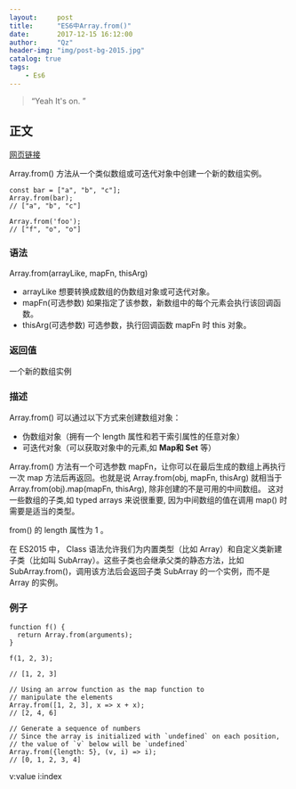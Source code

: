 ```yaml
---
layout:     post
title:      "ES6中Array.from()"
date:       2017-12-15 16:12:00
author:     "Qz"
header-img: "img/post-bg-2015.jpg"
catalog: true
tags:
    - Es6
---
```


> “Yeah It's on. ”


## 正文


[网页链接](https://developer.mozilla.org/zh-CN/docs/Web/JavaScript/Reference/Global_Objects/Array/from)

Array.from() 方法从一个类似数组或可迭代对象中创建一个新的数组实例。

```
const bar = ["a", "b", "c"];
Array.from(bar);
// ["a", "b", "c"]

Array.from('foo');
// ["f", "o", "o"]
```

### 语法
Array.from(arrayLike, mapFn, thisArg)

* arrayLike 想要转换成数组的伪数组对象或可迭代对象。
* mapFn(可选参数) 如果指定了该参数，新数组中的每个元素会执行该回调函数。
* thisArg(可选参数) 可选参数，执行回调函数 mapFn 时 this 对象。

### 返回值

一个新的数组实例

### 描述
Array.from() 可以通过以下方式来创建数组对象：
* 伪数组对象（拥有一个 length 属性和若干索引属性的任意对象）
* 可迭代对象（可以获取对象中的元素,如 **Map和 Set** 等）


Array.from() 方法有一个可选参数 mapFn，让你可以在最后生成的数组上再执行一次 map 方法后再返回。也就是说 Array.from(obj, mapFn, thisArg) 就相当于 Array.from(obj).map(mapFn, thisArg), 除非创建的不是可用的中间数组。 这对一些数组的子类,如  typed arrays 来说很重要, 因为中间数组的值在调用 map() 时需要是适当的类型。

from() 的 length 属性为 1 。

在 ES2015 中， Class 语法允许我们为内置类型（比如 Array）和自定义类新建子类（比如叫 SubArray）。这些子类也会继承父类的静态方法，比如 SubArray.from()，调用该方法后会返回子类 SubArray 的一个实例，而不是 Array 的实例。


### 例子
```
function f() {
  return Array.from(arguments);
}

f(1, 2, 3);

// [1, 2, 3]
```

```
// Using an arrow function as the map function to
// manipulate the elements
Array.from([1, 2, 3], x => x + x);      
// [2, 4, 6]
```

```
// Generate a sequence of numbers
// Since the array is initialized with `undefined` on each position,
// the value of `v` below will be `undefined`
Array.from({length: 5}, (v, i) => i);
// [0, 1, 2, 3, 4]
```

v:value i:index
